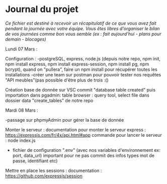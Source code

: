 # Journal du projet

*Ce fichier est destiné à recevoir un récapitulatif de ce que vous avez fait pendant la journée avec votre équipe. Vous êtes libres d'organiser le bilan de vos journées comme bon vous semble (ex : fait aujourd'hui - plans pour demain - blocages)*

Lundi 07 Mars :

Configuration :
-postgreSQL, express, node.js 
(depuis notre repo, npm init, npm install express, npm install express-session, npm install pg, npm bcrypt), quand on "pullera", faire un npm install pour récupérer toutes les installations 
-créer une team sur postman pour pouvoir tester nos requêtes "API meubles"(pas possible d'être plus de trois :() 

Création base de donnée sur VSC commit "database table created" puis importation dans pgadmin:
table browser : query tool, select file dans dossier data "create_tables" de notre repo

Mardi 08 Mars : 

-passage sur phpmyAdmin pour gérer la base de donnée 

Monter le serveur :
documentation pour monter le serveur express : 
https://expressjs.com/fr/4x/api.html#app
commande pour lancer le serveur : node index.js 
+ fichier de configuration ".env" (avec nos variables d'environnement ex: port, data_url) important pour ne pas commit des infos types mot de passe, identifiant etc) 

Mettre en place les sessions : 
documentation : https://github.com/expressjs/session

